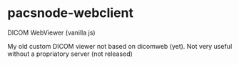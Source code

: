 # pacsnode-webclient
DICOM WebViewer (vanilla js)

My old custom DICOM viewer not based on dicomweb (yet). Not very useful without a propriatory server (not released)
